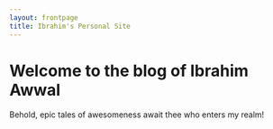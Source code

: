 ```yaml
---
layout: frontpage
title: Ibrahim's Personal Site
---
```

# Welcome to the blog of Ibrahim Awwal
Behold, epic tales of awesomeness await thee who enters my realm!